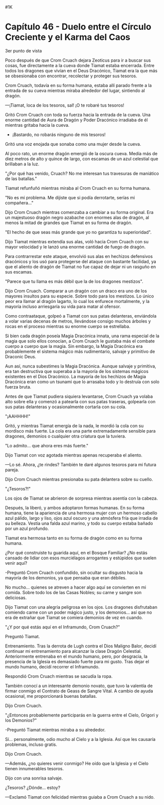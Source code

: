 
#1K 

# Capítulo 46 - Duelo entre el Círculo Creciente y el Karma del Caos


3er punto de vista

Poco después de que Crom Cruach dejara Zeoticus para ir a buscar sus cosas, fue directamente a la cueva donde Tiamat estaba encerrada. Entre todos los dragones que vivían en el Deus Dracónico, Tiamat era la que más se obsesionaba con encontrar, recolectar y proteger sus tesoros.

Crom Cruach, todavía en su forma humana, estaba allí parado frente a la entrada de su cueva mientras miraba alrededor del lugar, sintiendo al dragón.

—¡Tiamat, loca de los tesoros, sal! ¡O te robaré tus tesoros!

Gritó Crom Cruach con toda su fuerza hacia la entrada de la cueva. Una enorme cantidad de Aura de Dragón y Poder Dracónico irradiaba de él mientras gritaba hacia la cueva.

- ¡Bastardo, no robarás ninguno de mis tesoros!

Gritó una voz enojada que sonaba como una mujer desde la cueva.

Al poco rato, un enorme dragón emergió de la oscura cueva. Medía más de diez metros de alto y quince de largo, con escamas de un azul celestial que brillaban a la luz.

"¿Por qué has venido, Cruach? No me interesan tus travesuras de maniático de las batallas."

Tiamat refunfuñó mientras miraba al Crom Cruach en su forma humana.

"No es mi problema. Me dijiste que si podía derrotarte, serías mi compañera..."

Dijo Crom Cruach mientras comenzaba a cambiar a su forma original. Era un majestuoso dragón negro azabache con enormes alas de dragón, al menos la mitad de grandes que Tiamat en su forma de dragón.

"El hecho de que seas más grande que yo no garantiza tu superioridad".

Dijo Tiamat mientras extendía sus alas, voló hacia Crom Cruach con su mayor velocidad y le lanzó una enorme cantidad de fuego de dragón.

Para contrarrestar este ataque, envolvió sus alas en hechizos defensivos dracónicos y los usó para protegerse del ataque con bastante facilidad, ya que el aliento de dragón de Tiamat no fue capaz de dejar ni un rasguño en sus escamas.

"Parece que tu llama es más débil que la de los dragones mestizos".

Dijo Crom Cruach. Comparar a un dragón con un draco era uno de los mayores insultos para su especie. Sobre todo para los mestizos. Lo único peor era llamar al dragón lagarto, lo cual los enfurece mortalmente, y la mayoría incluso arriesgaría su vida para matar al ofensor.

Como contraataque, golpeó a Tiamat con sus patas delanteras, enviándola a volar varias decenas de metros, llevándose consigo muchos árboles y rocas en el proceso mientras su enorme cuerpo se estrellaba.

Si bien cada dragón poseía Magia Dracónica innata, una rama especial de la magia que solo ellos conocían, a Crom Cruach le gustaba más el combate cuerpo a cuerpo que la magia. Sin embargo, la Magia Dracónica era probablemente el sistema mágico más rudimentario, salvaje y primitivo de Draconic Deus.

Aun así, nunca subestimes la Magia Dracónica. Aunque salvaje y primitiva, era tan destructiva que superaba a la mayoría de los sistemas mágicos existentes en el Dios Dracónico. La mayoría de los hechizos de Magia Dracónica eran como un tsunami que lo arrasaba todo y lo destruía con solo fuerza bruta.

Antes de que Tiamat pudiera siquiera levantarse, Crom Cruach ya volaba alto sobre ella y comenzó a patearla con sus patas traseras, golpearla con sus patas delanteras y ocasionalmente cortarla con su cola.

"¡AAHHHH!"

Gritó, y mientras Tiamat emergía de la nada, le mordió la cola con su mordisco más fuerte. La cola era una parte extremadamente sensible para dragones, demonios o cualquier otra criatura que la tuviera.

"Lo admito... que ahora eres más fuerte."

Dijo Tiamat con voz agotada mientras apenas recuperaba el aliento.

—Lo sé. Ahora, ¿te rindes? También te daré algunos tesoros para mi futura pareja.

Dijo Crom Cruach mientras presionaba su pata delantera sobre su cuello.

"¿Tesoros?!"

Los ojos de Tiamat se abrieron de sorpresa mientras asentía con la cabeza.

Después, la liberó, y ambos adoptaron formas humanas. En su forma humana, tiene la apariencia de una hermosa mujer con un hermoso cabello azul pálido, largo y liso, ojos azul oscuro y una atmósfera fría que irradia de su belleza. Vestía una falda azul marino, y todo su cuerpo estaba bañado por un azul profundo.

Tiamat era hermosa tanto en su forma de dragón como en su forma humana.

¿Por qué construiste tu guarida aquí, en el Bosque Familiar? ¿No estás cansado de lidiar con esos murciélagos arrogantes y estúpidos que suelen venir aquí?

-Preguntó Crom Cruach confundido, sin ocultar su disgusto hacia la mayoría de los demonios, ya que pensaba que eran débiles.

No mucho... quienes se atreven a hacer algo aquí se convierten en mi comida. Sobre todo los de las Casas Nobles; su carne y sangre son deliciosas.

Dijo Tiamat con una alegría peligrosa en los ojos. Los dragones disfrutaban comiendo carne con un poder mágico justo, y los demonios... así que no era de extrañar que Tiamat se comiera demonios de vez en cuando.

"¿Y por qué estás aquí en el Inframundo, Crom Cruach?"

Preguntó Tiamat.

Entrenamiento. Tras la derrota de Lugh contra el Dios Maligno Balor, decidí continuar mi entrenamiento para alcanzar la clase Dragón Celestial. Anteriormente entrenaba en el mundo humano, pero, por desgracia, la presencia de la Iglesia es demasiado fuerte para mi gusto. Tras dejar el mundo humano, decidí recorrer el Inframundo.

Respondió Crom Cruach mientras se sacudía la ropa.

También conocí a un interesante demonio novato, que tuvo la valentía de firmar conmigo el Contrato de Geass de Sangre Vital. A cambio de ayuda ocasional, me proporcionará buenas batallas.

Dijo Crom Cruach.

"¿Entonces probablemente participarás en la guerra entre el Cielo, Grigori y los Demonios?"

-Preguntó Tiamat mientras miraba a su alrededor.

Sí... personalmente, odio mucho al Cielo y a la Iglesia. Así que les causaría problemas, incluso gratis.

Dijo Crom Cruach.

—Además, ¿no quieres venir conmigo? He oído que la Iglesia y el Cielo tienen innumerables tesoros.

Dijo con una sonrisa salvaje.

¿Tesoros? ¿Dónde... estoy?

—Exclamó Tiamat con felicidad mientras guiaba a Crom Cruach a su nido.